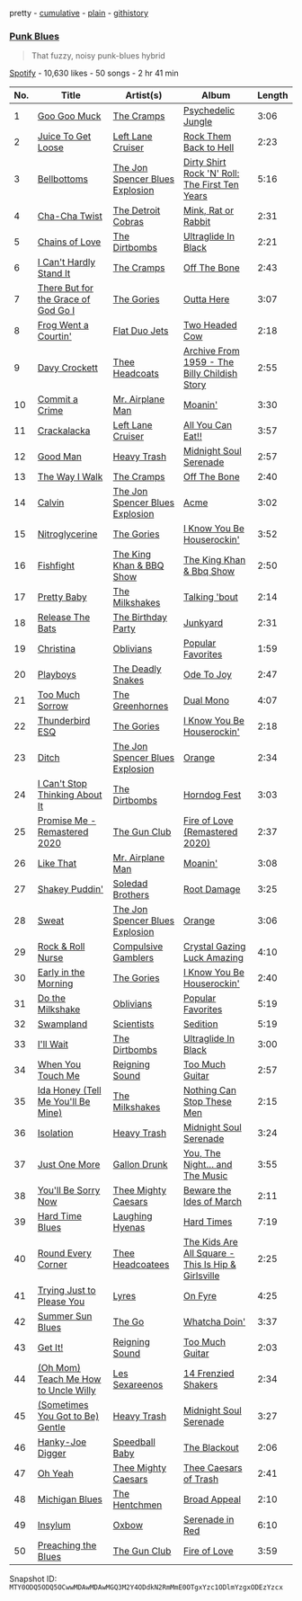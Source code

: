 pretty - [cumulative](/playlists/cumulative/37i9dQZF1DWYV2xtYQARbp.md) - [plain](/playlists/plain/37i9dQZF1DWYV2xtYQARbp) - [githistory](https://github.githistory.xyz/mackorone/spotify-playlist-archive/blob/main/playlists/plain/37i9dQZF1DWYV2xtYQARbp)

### [Punk Blues](https://open.spotify.com/playlist/37i9dQZF1DWYV2xtYQARbp)

> That fuzzy, noisy punk\-blues hybrid

[Spotify](https://open.spotify.com/user/spotify) - 10,630 likes - 50 songs - 2 hr 41 min

| No. | Title | Artist(s) | Album | Length |
|---|---|---|---|---|
| 1 | [Goo Goo Muck](https://open.spotify.com/track/3EEd6ldsPat620GVYMEhOP) | [The Cramps](https://open.spotify.com/artist/4lYtGx5NZQJHsMyhHc5iz3) | [Psychedelic Jungle](https://open.spotify.com/album/111E8uRgwGQo9YJJBvpALn) | 3:06 |
| 2 | [Juice To Get Loose](https://open.spotify.com/track/22iRJyuVt7nm19ww7pRHKu) | [Left Lane Cruiser](https://open.spotify.com/artist/2sJLswTuwPwm9Y1tMC4erf) | [Rock Them Back to Hell](https://open.spotify.com/album/69r2ctILSEOWoln10Cv7pL) | 2:23 |
| 3 | [Bellbottoms](https://open.spotify.com/track/7sC9FifCXZHgjTAjFO1ykA) | [The Jon Spencer Blues Explosion](https://open.spotify.com/artist/2NOhotupwYbKRNJF7LMDPG) | [Dirty Shirt Rock 'N' Roll: The First Ten Years](https://open.spotify.com/album/0J9aBowf10w4zB8NjCA4XO) | 5:16 |
| 4 | [Cha\-Cha Twist](https://open.spotify.com/track/5Bs1pw78Y84wmLdukRjIX4) | [The Detroit Cobras](https://open.spotify.com/artist/4tWFXbJnjC9lM3UzmOpUiR) | [Mink, Rat or Rabbit](https://open.spotify.com/album/6Nilu1ZmULGn7gXkufCDc7) | 2:31 |
| 5 | [Chains of Love](https://open.spotify.com/track/10CzIyOWd75NDoVfJ1myca) | [The Dirtbombs](https://open.spotify.com/artist/4wPKtZH8mW0PdLeWPneweb) | [Ultraglide In Black](https://open.spotify.com/album/5dUbfMC2mz6nB9mIZlTV4z) | 2:21 |
| 6 | [I Can't Hardly Stand It](https://open.spotify.com/track/1gElMA7YL2UEE9njNW9eiR) | [The Cramps](https://open.spotify.com/artist/4lYtGx5NZQJHsMyhHc5iz3) | [Off The Bone](https://open.spotify.com/album/1n1znRLH7iRtkhjbrCs0wi) | 2:43 |
| 7 | [There But for the Grace of God Go I](https://open.spotify.com/track/0pDMnocBxXOPjBiTfYr8bl) | [The Gories](https://open.spotify.com/artist/5tcr1ujTO3Q0WH2wkY7RWh) | [Outta Here](https://open.spotify.com/album/0lmtSiRNAX5QXkQm4IuWHb) | 3:07 |
| 8 | [Frog Went a Courtin'](https://open.spotify.com/track/5mTijfc5CMHsXVwHWkVuTl) | [Flat Duo Jets](https://open.spotify.com/artist/2IkKf7MxjvDA8HWGy5xOyC) | [Two Headed Cow](https://open.spotify.com/album/6Rb1b126QqVXTwmxCwbBmY) | 2:18 |
| 9 | [Davy Crockett](https://open.spotify.com/track/31YjnyR8BJphQKK33Rm1wD) | [Thee Headcoats](https://open.spotify.com/artist/69C0pRNo5qCmYlKS9Lctfe) | [Archive From 1959 \- The Billy Childish Story](https://open.spotify.com/album/3rdtnzccCDiymdgpMXYfrb) | 2:55 |
| 10 | [Commit a Crime](https://open.spotify.com/track/2rmPVmO9hOrLi8dBNd5MEQ) | [Mr\. Airplane Man](https://open.spotify.com/artist/6rDUd9tXAjOceaW2oc9ISP) | [Moanin'](https://open.spotify.com/album/0wEAMFrOaeqFuz3QcV4Xz7) | 3:30 |
| 11 | [Crackalacka](https://open.spotify.com/track/7hOazEoGmlZrK63w6wMMwA) | [Left Lane Cruiser](https://open.spotify.com/artist/2sJLswTuwPwm9Y1tMC4erf) | [All You Can Eat!!](https://open.spotify.com/album/0SZdR12aWXo9aZRurBvADH) | 3:57 |
| 12 | [Good Man](https://open.spotify.com/track/0waxvHiyOCqyR40SRPPaHx) | [Heavy Trash](https://open.spotify.com/artist/1EDKHddaLUxX4ueVGJOGUr) | [Midnight Soul Serenade](https://open.spotify.com/album/2fuFzP7XWAWmWS4YVOZTKS) | 2:57 |
| 13 | [The Way I Walk](https://open.spotify.com/track/6dyku3NZZukkS8yhzWG9TU) | [The Cramps](https://open.spotify.com/artist/4lYtGx5NZQJHsMyhHc5iz3) | [Off The Bone](https://open.spotify.com/album/1n1znRLH7iRtkhjbrCs0wi) | 2:40 |
| 14 | [Calvin](https://open.spotify.com/track/5ytqlD1Nwaf1dxvPDUKQeA) | [The Jon Spencer Blues Explosion](https://open.spotify.com/artist/2NOhotupwYbKRNJF7LMDPG) | [Acme](https://open.spotify.com/album/48ntDGYHTJIyCtCB6znUQq) | 3:02 |
| 15 | [Nitroglycerine](https://open.spotify.com/track/36f45es7EH7JyT4sFl1irf) | [The Gories](https://open.spotify.com/artist/5tcr1ujTO3Q0WH2wkY7RWh) | [I Know You Be Houserockin'](https://open.spotify.com/album/3IZmApu7YaxO4kTcY3dB8p) | 3:52 |
| 16 | [Fishfight](https://open.spotify.com/track/777LjHoW3blYhduQVUrCPk) | [The King Khan & BBQ Show](https://open.spotify.com/artist/4n0gvapwYbRpzU5Ov68B6P) | [The King Khan & Bbq Show](https://open.spotify.com/album/6Ap1PVkQ93MHggcPjQ0vuE) | 2:50 |
| 17 | [Pretty Baby](https://open.spotify.com/track/15IZhtzC8mKdKGXoa9VF7V) | [The Milkshakes](https://open.spotify.com/artist/02jy0SdsT0bP4Hn0QkQTeG) | [Talking 'bout](https://open.spotify.com/album/3XehbkA49rI1F8wb6CirBe) | 2:14 |
| 18 | [Release The Bats](https://open.spotify.com/track/2CVsEpXpqU8ZEafa5SzIGI) | [The Birthday Party](https://open.spotify.com/artist/5I2hMUcztc6QbzkyLskdt4) | [Junkyard](https://open.spotify.com/album/7dnXe2EVoWKwGGGRLnoieV) | 2:31 |
| 19 | [Christina](https://open.spotify.com/track/7ah8dRCjJFGCWstleG0PpD) | [Oblivians](https://open.spotify.com/artist/14UQmxJzeKtmgYzJ1sEJdi) | [Popular Favorites](https://open.spotify.com/album/6LXTRRrqJZYyuV0kIuaG7M) | 1:59 |
| 20 | [Playboys](https://open.spotify.com/track/4hGX78tAyrI9srdacmlOss) | [The Deadly Snakes](https://open.spotify.com/artist/6eIBsOv2XYFA8R7tAkNnS0) | [Ode To Joy](https://open.spotify.com/album/6Y2hYsUm2r7B4Ugbs105XM) | 2:47 |
| 21 | [Too Much Sorrow](https://open.spotify.com/track/1PlgZAWgT8D9pgFDHYZRzI) | [The Greenhornes](https://open.spotify.com/artist/7sPZakwiHQUWkG1teFE8zv) | [Dual Mono](https://open.spotify.com/album/4NrdlpNTAeRwF5SrarP2vk) | 4:07 |
| 22 | [Thunderbird ESQ](https://open.spotify.com/track/1knQYVzCw96ZRAykXAtjUe) | [The Gories](https://open.spotify.com/artist/5tcr1ujTO3Q0WH2wkY7RWh) | [I Know You Be Houserockin'](https://open.spotify.com/album/3IZmApu7YaxO4kTcY3dB8p) | 2:18 |
| 23 | [Ditch](https://open.spotify.com/track/3CzyTczZzTeJsFadFNh2po) | [The Jon Spencer Blues Explosion](https://open.spotify.com/artist/2NOhotupwYbKRNJF7LMDPG) | [Orange](https://open.spotify.com/album/6n6VzpTcnHFpGVwJhLNkoH) | 2:34 |
| 24 | [I Can't Stop Thinking About It](https://open.spotify.com/track/6sy3IAvhOXtXrARDBEcIPJ) | [The Dirtbombs](https://open.spotify.com/artist/4wPKtZH8mW0PdLeWPneweb) | [Horndog Fest](https://open.spotify.com/album/6uPjk9Anj9wEdCwHMpwJTK) | 3:03 |
| 25 | [Promise Me \- Remastered 2020](https://open.spotify.com/track/620oK7tMifgGBddA6gsGli) | [The Gun Club](https://open.spotify.com/artist/3Un18X4NF1bpjgUk44lUzn) | [Fire of Love \(Remastered 2020\)](https://open.spotify.com/album/14LxwpAPXrY2RrfZoiAIZu) | 2:37 |
| 26 | [Like That](https://open.spotify.com/track/0MqI4KwV5TMSO6rIhe2f3w) | [Mr\. Airplane Man](https://open.spotify.com/artist/6rDUd9tXAjOceaW2oc9ISP) | [Moanin'](https://open.spotify.com/album/0wEAMFrOaeqFuz3QcV4Xz7) | 3:08 |
| 27 | [Shakey Puddin'](https://open.spotify.com/track/7oK4hF6yoIN9HASBXI5hnN) | [Soledad Brothers](https://open.spotify.com/artist/4TAFRShd7vZ8HEp5yKdwo6) | [Root Damage](https://open.spotify.com/album/3lONx9tNtCCo47EkD0mYJf) | 3:25 |
| 28 | [Sweat](https://open.spotify.com/track/0Vv2svfsXBbOeh0GMlqLGT) | [The Jon Spencer Blues Explosion](https://open.spotify.com/artist/2NOhotupwYbKRNJF7LMDPG) | [Orange](https://open.spotify.com/album/6n6VzpTcnHFpGVwJhLNkoH) | 3:06 |
| 29 | [Rock & Roll Nurse](https://open.spotify.com/track/4LSmyBPIS2d9vGjsI9omRn) | [Compulsive Gamblers](https://open.spotify.com/artist/2aSQWCI5yCT8lHd7Mf9irY) | [Crystal Gazing Luck Amazing](https://open.spotify.com/album/09WsnxNzAYqmMhqcIshVZP) | 4:10 |
| 30 | [Early in the Morning](https://open.spotify.com/track/2tWdHn2y9MM6jlnaEyIShX) | [The Gories](https://open.spotify.com/artist/5tcr1ujTO3Q0WH2wkY7RWh) | [I Know You Be Houserockin'](https://open.spotify.com/album/3IZmApu7YaxO4kTcY3dB8p) | 2:40 |
| 31 | [Do the Milkshake](https://open.spotify.com/track/0NlwS6WOV4gfDRXTFBGNlR) | [Oblivians](https://open.spotify.com/artist/14UQmxJzeKtmgYzJ1sEJdi) | [Popular Favorites](https://open.spotify.com/album/6LXTRRrqJZYyuV0kIuaG7M) | 5:19 |
| 32 | [Swampland](https://open.spotify.com/track/0B8EFxR3GfhAOhrkdh9GJM) | [Scientists](https://open.spotify.com/artist/6LTqstd1cGvRfEXaSkqoy1) | [Sedition](https://open.spotify.com/album/55FK9VJhecEPj5bt2Ugkcv) | 5:19 |
| 33 | [I'll Wait](https://open.spotify.com/track/2iQiWJRPlCV0nC9AgenOkU) | [The Dirtbombs](https://open.spotify.com/artist/4wPKtZH8mW0PdLeWPneweb) | [Ultraglide In Black](https://open.spotify.com/album/5dUbfMC2mz6nB9mIZlTV4z) | 3:00 |
| 34 | [When You Touch Me](https://open.spotify.com/track/6QfyJdy9eO3WiAL65VQP8D) | [Reigning Sound](https://open.spotify.com/artist/1YRBRIN8d5Xa6vU1OKUc4t) | [Too Much Guitar](https://open.spotify.com/album/0jz530LCAylYogWMXVAVzK) | 2:57 |
| 35 | [Ida Honey \(Tell Me You'll Be Mine\)](https://open.spotify.com/track/1cvo2lJ0ui4OQ0n5y3ZUZV) | [The Milkshakes](https://open.spotify.com/artist/02jy0SdsT0bP4Hn0QkQTeG) | [Nothing Can Stop These Men](https://open.spotify.com/album/7KZAq0y0mk1uCx69axAzO7) | 2:15 |
| 36 | [Isolation](https://open.spotify.com/track/5WQVHv1Vw8VRE904vPsLsL) | [Heavy Trash](https://open.spotify.com/artist/1EDKHddaLUxX4ueVGJOGUr) | [Midnight Soul Serenade](https://open.spotify.com/album/2fuFzP7XWAWmWS4YVOZTKS) | 3:24 |
| 37 | [Just One More](https://open.spotify.com/track/4rkGGnL3BM7t6JEsb2cw5G) | [Gallon Drunk](https://open.spotify.com/artist/1Stl5FcIQtQcRv30wlnH2b) | [You, The Night… and The Music](https://open.spotify.com/album/1OpcN4cNMDl8O0y5tPftwP) | 3:55 |
| 38 | [You'll Be Sorry Now](https://open.spotify.com/track/10Wc1g6PLRK6TPFsAXRqtU) | [Thee Mighty Caesars](https://open.spotify.com/artist/0inrs4SRUX8tumpMrZkkiD) | [Beware the Ides of March](https://open.spotify.com/album/0P1GRmI3zZ5fclhcxiixfV) | 2:11 |
| 39 | [Hard Time Blues](https://open.spotify.com/track/1fvnhqEfj6ZH5qD6GFCkSZ) | [Laughing Hyenas](https://open.spotify.com/artist/6QGUx7mmJsow2JsuDbsFLq) | [Hard Times](https://open.spotify.com/album/0RcQ3VgenJTgydpoiWJMFm) | 7:19 |
| 40 | [Round Every Corner](https://open.spotify.com/track/5Lo8MW6jtjbKU2YslHKqna) | [Thee Headcoatees](https://open.spotify.com/artist/1MDoUyChsGrYbl9DeV9tif) | [The Kids Are All Square \- This Is Hip & Girlsville](https://open.spotify.com/album/60tBmjuaOOUZ1nbUFXKejQ) | 2:25 |
| 41 | [Trying Just to Please You](https://open.spotify.com/track/44Q7Xmxm0oeASUEQsxHnn1) | [Lyres](https://open.spotify.com/artist/5b0wQCgdlG1Dk4N67lguml) | [On Fyre](https://open.spotify.com/album/7Ctxktj9vqhIoRvchmFB0f) | 4:25 |
| 42 | [Summer Sun Blues](https://open.spotify.com/track/3w9bUhup3zHpeNUhujZKhn) | [The Go](https://open.spotify.com/artist/2m0xdXsYglZKSzqVkZtFi8) | [Whatcha Doin'](https://open.spotify.com/album/76ioQYsj2LjKW7hewrz9uX) | 3:37 |
| 43 | [Get It!](https://open.spotify.com/track/6AfEsXG7vy93DHEbWcgLuo) | [Reigning Sound](https://open.spotify.com/artist/1YRBRIN8d5Xa6vU1OKUc4t) | [Too Much Guitar](https://open.spotify.com/album/0jz530LCAylYogWMXVAVzK) | 2:03 |
| 44 | [\(Oh Mom\) Teach Me How to Uncle Willy](https://open.spotify.com/track/3vfJ46ozwgF37hLweVMDnj) | [Les Sexareenos](https://open.spotify.com/artist/0jTOyh4tUJWtIMDV73fcN4) | [14 Frenzied Shakers](https://open.spotify.com/album/2CTnUp9DpibklvypLkEQKz) | 2:34 |
| 45 | [\(Sometimes You Got to Be\) Gentle](https://open.spotify.com/track/23SE56CtkeGrThZQdlDpDz) | [Heavy Trash](https://open.spotify.com/artist/1EDKHddaLUxX4ueVGJOGUr) | [Midnight Soul Serenade](https://open.spotify.com/album/2fuFzP7XWAWmWS4YVOZTKS) | 3:27 |
| 46 | [Hanky\-Joe Digger](https://open.spotify.com/track/1Sv7geImcYAkQw8MQVB3G4) | [Speedball Baby](https://open.spotify.com/artist/4oRzJXOEO1MDXDes16geFA) | [The Blackout](https://open.spotify.com/album/5w0QE2P3y8PAMAEG9NMgfE) | 2:06 |
| 47 | [Oh Yeah](https://open.spotify.com/track/50iSEtsLN8e4HIb3uVBwJC) | [Thee Mighty Caesars](https://open.spotify.com/artist/0inrs4SRUX8tumpMrZkkiD) | [Thee Caesars of Trash](https://open.spotify.com/album/6r3Wz5pboOCUUzSkfx0tRW) | 2:41 |
| 48 | [Michigan Blues](https://open.spotify.com/track/5jPqW9HWJLarocC2z8vkrP) | [The Hentchmen](https://open.spotify.com/artist/7jKdcTLxl5PvTJ27fxQRwh) | [Broad Appeal](https://open.spotify.com/album/1lXul79dEZzoQn6texAGTx) | 2:10 |
| 49 | [Insylum](https://open.spotify.com/track/644lYw5mjg4Ja1saKnpIXK) | [Oxbow](https://open.spotify.com/artist/4m47y2u5lJBKbakAv5YAh1) | [Serenade in Red](https://open.spotify.com/album/6KmMuPrapXIwvYobrSrlKh) | 6:10 |
| 50 | [Preaching the Blues](https://open.spotify.com/track/4qZrZqBRq0tAKJ3wE3Az3A) | [The Gun Club](https://open.spotify.com/artist/3Un18X4NF1bpjgUk44lUzn) | [Fire of Love](https://open.spotify.com/album/3OrGW7wRB8dIZ8EYrAkkWW) | 3:59 |

Snapshot ID: `MTY0ODQ5ODQ5OCwwMDAwMDAwMGQ3M2Y4ODdkN2RmMmE0OTgxYzc1ODlmYzgxODEzYzcx`
